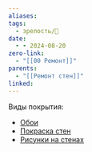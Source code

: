 ```yaml
---
aliases: 
tags:
  - зрелость/🌱
date:
  - - 2024-08-20
zero-link:
  - "[[00 Ремонт]]"
parents:
  - "[[Ремонт стен]]"
linked:
---
```

Виды покрытия:
- [Обои](Обои.md)
- [Покраска стен](Покраска%20стен.md)
- [Рисунки на стенах](Рисунки%20на%20стенах.md)